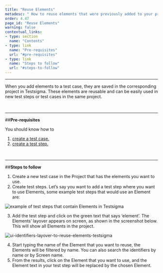 ```yaml
---
title: "Reuse Elements"
metadesc: " How to reuse elements that were previously added to your project in Testsigma."
order: 4.47
page_id: "Reuse Elements"
warning: false
contextual_links:
- type: section
  name: "Contents"
- type: link
  name: "Pre-requisites"
  url: "#pre-requisites"
- type: link
  name: "Steps to follow"
  url: "#steps-to-follow"
---
```


---

When you add elements to a test case, they are saved in the corresponding project in Testsigma. These elements are reusable and can be easily used in new test steps or test cases in the same project.

&emsp;

---
##**Pre-requisites**

You should know how to

 1. [create a test case.](https://testsigma.com/docs/test-cases/manage/add-edit-delete/)
 2. [create a test step.](https://testsigma.com/docs/test-cases/step-types/overview/)

&emsp;

---
##**Steps to follow**

 1. Create a new test case in the Project that has the elements you want to use.
 2. Create test steps. Let’s say you want to add a test step where you want to use Elements, some example test steps that would use an Element are:

![example of test steps that contain Elements in Testsigma](https://docs.testsigma.com/images/reuse-elements/test-steps-that-contain-ui-identifiers-in-testsigma.png)

 3. Add the test step and click on the green text that says ‘element’. The Elements’ layover appears on screen, as shown in the screenshot below. This will show all Elements in the project.

![ui-identifiers-layover-to-reuse-elements-testsigma](https://docs.testsigma.com/images/create-a-new-element/the-elements-layover-over-test-case-page-testsigma.png)

 4. Start typing the name of the Element that you want to reuse, the Elements will be filtered by name. You can also search the identifiers by name or by Screen name.
 5. From the results, click on the Element that you want to use, and the Element text in your test step will be replaced by the chosen Element.


